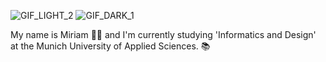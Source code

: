 ![GIF_LIGHT_2](https://github.com/user-attachments/assets/35e4977f-18ab-4b4f-90b3-e313724c3587#gh-light-mode-only)
![GIF_DARK_1](https://github.com/user-attachments/assets/87d37c80-88b2-49ca-a836-ce520a2be32a#gh-dark-mode-only)

My name is Miriam 🙋‍♀️ and I'm currently studying 'Informatics and Design' at the Munich University of Applied Sciences. 📚
<!--
**miriamab/miriamab** is a ✨ _special_ ✨ repository because its `README.md` (this file) appears on your GitHub profile.

Here are some ideas to get you started:

- 🔭 I’m currently working on ...
- 🌱 I’m currently learning ...
- 👯 I’m looking to collaborate on ...
- 🤔 I’m looking for help with ...
- 💬 Ask me about ...
- 📫 How to reach me: ...
- 😄 Pronouns: ...
- ⚡ Fun fact: ...
-->
